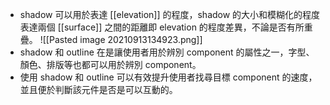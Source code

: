 - shadow 可以用於表達 [[elevation]] 的程度，shadow 的大小和模糊化的程度表達兩個 [[surface]] 之間的距離即 elevation 的程度差異，不論是否有所重疊。
	![[Pasted image 20210913134923.png]]
- shadow 和 outline 在是讓使用者用於辨別 component 的屬性之一，字型、顏色、排版等也都可以用於辨別 component。
- 使用 shadow 和 outline 可以有效提升使用者找尋目標 component 的速度，並且便於判斷該元件是否是可以互動的。